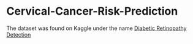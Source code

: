 # Cervical-Cancer-Risk-Prediction

The dataset was found on Kaggle under the name [Diabetic Retinopathy Detection ]([https://archive.ics.uci.edu/ml/datasets/Cervical+cancer+%28Risk+Factors%29#](https://www.kaggle.com/c/diabetic-retinopathy-detection))
